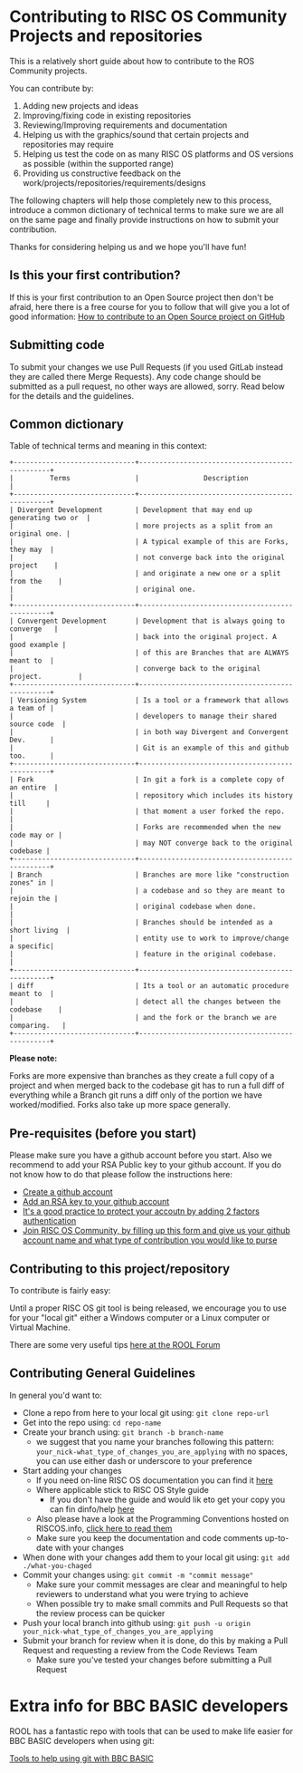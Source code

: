 # Contributing to RISC OS Community Projects and repositories
This is a relatively short guide about how to contribute to the ROS Community projects.

You can contribute by:
1) Adding new projects and ideas
2) Improving/fixing code in existing repositories
3) Reviewing/Improving requirements and documentation
4) Helping us with the graphics/sound that certain projects and repositories may require
5) Helping us test the code on as many RISC OS platforms and OS versions as possible (within the supported range)
6) Providing us constructive feedback on the work/projects/repositories/requirements/designs

The following chapters will help those completely new to this process, introduce a common dictionary of technical terms to make sure we are all on the same page and finally provide instructions on how to submit your contribution.

Thanks for considering helping us and we hope you'll have fun!

## Is this your first contribution?
If this is your first contribution to an Open Source project then don't be afraid, here there is a free course for you to follow that will give you a lot of good information: [How to contribute to an Open Source project on GitHub](https://app.egghead.io/playlists/how-to-contribute-to-an-open-source-project-on-github)

## Submitting code
To submit your changes we use Pull Requests (if you used GitLab instead they are called there Merge Requests). Any code change should be submitted as a pull request, no other ways are allowed, sorry. Read below for the details and the guidelines.

## Common dictionary
Table of technical terms and meaning in this context:
```
+------------------------------+------------------------------------------------+
|         Terms                |                Description                     |
+------------------------------+------------------------------------------------+
| Divergent Development        | Development that may end up generating two or  |
|                              | more projects as a split from an original one. |
|                              | A typical example of this are Forks, they may  |
|                              | not converge back into the original project    |
|                              | and originate a new one or a split from the    |
|                              | original one.                                  |
+------------------------------+------------------------------------------------+
| Convergent Development       | Development that is always going to converge   |
|                              | back into the original project. A good example |
|                              | of this are Branches that are ALWAYS meant to  |
|                              | converge back to the original project.         |
+------------------------------+------------------------------------------------+
| Versioning System            | Is a tool or a framework that allows a team of |
|                              | developers to manage their shared source code  |
|                              | in both way Divergent and Convergent Dev.      |
|                              | Git is an example of this and github too.      |
+------------------------------+------------------------------------------------+
| Fork                         | In git a fork is a complete copy of an entire  |
|                              | repository which includes its history till     |
|                              | that moment a user forked the repo.            |
|                              | Forks are recommended when the new code may or |
|                              | may NOT converge back to the original codebase |
+------------------------------+------------------------------------------------+
| Branch                       | Branches are more like "construction zones" in |
|                              | a codebase and so they are meant to rejoin the |
|                              | original codebase when done.                   |
|                              | Branches should be intended as a short living  |
|                              | entity use to work to improve/change a specific|
|                              | feature in the original codebase.              |
+------------------------------+------------------------------------------------+
| diff                         | Its a tool or an automatic procedure meant to  |
|                              | detect all the changes between the codebase    |
|                              | and the fork or the branch we are comparing.   |
+------------------------------+------------------------------------------------+ 
```
**Please note:** 

Forks are more expensive than branches as they create a full copy of a project and when merged back to the codebase git has to run a full diff of everything while a Branch git runs a diff only of the portion we have worked/modified. Forks also take up more space generally.

## Pre-requisites (before you start)
Please make sure you have a github account before you start. Also we recommend to add your RSA Public key to your github account. If you do not know how to do that please follow the instructions here:

- [Create a github account](https://github.com/join)
- [Add an RSA key to your github account](https://docs.github.com/en/github/authenticating-to-github/adding-a-new-ssh-key-to-your-github-account)
- [It's a good practice to protect your accoutn by adding 2 factors authentication](https://docs.github.com/en/github/authenticating-to-github/configuring-two-factor-authentication)
- [Join RISC OS Community, by filling up this form and give us your github account name and what type of contribution you would like to purse](https://paolozaino.wordpress.com/contact/)

## Contributing to this project/repository
To contribute is fairly easy:

Until a proper RISC OS git tool is being released, we encourage you to use for your "local git" either a Windows computer or a Linux computer or Virtual Machine.

There are some very useful tips [here at the ROOL Forum](https://www.riscosopen.org/content/documents/git-cheatsheet)

## Contributing General Guidelines
In general you'd want to:
* Clone a repo from here to your local git using: `git clone repo-url`
* Get into the repo using: `cd repo-name`
* Create your branch using: `git branch -b branch-name`
  - we suggest that you name your branches following this pattern: `your_nick-what_type_of_changes_you_are_applying` with no spaces, you can use either dash or underscore to your preference
* Start adding your changes
  - If you need on-line RISC OS documentation you can find it [here](https://www.riscosopen.org/wiki/documentation/show/HomePage)
  - Where applicable stick to RISC OS Style guide
    - If you don't have the guide and would lik eto get your copy you can fin dinfo/help [here](https://www.riscosopen.org/wiki/documentation/show/Style%20Guide)
  - Also please have a look at the Programming Conventions hosted on RISCOS.info, [click here to read them](http://www.riscos.info/index.php/Programming_Conventions)
  - Make sure you keep the documentation and code comments up-to-date with your changes
* When done with your changes add them to your local git using: `git add ./what-you-chaged`
* Commit your changes using: `git commit -m "commit message"`
  - Make sure your commit messages are clear and meaningful to help reviewers to understand what you were trying to achieve
  - When possible try to make small commits and Pull Requests so that the review process can be quicker
* Push your local branch into github using: `git push -u origin your_nick-what_type_of_changes_you_are_applying`
* Submit your branch for review when it is done, do this by making a Pull Request and requesting a review from the Code Reviews Team
  - Make sure you've tested your changes before submitting a Pull Request

# Extra info for BBC BASIC developers

ROOL has a fantastic repo with tools that can be used to make life easier for BBC BASIC developers when using git:

[Tools to help using git with BBC BASIC](https://gitlab.riscosopen.org/Support/RepoTools)

